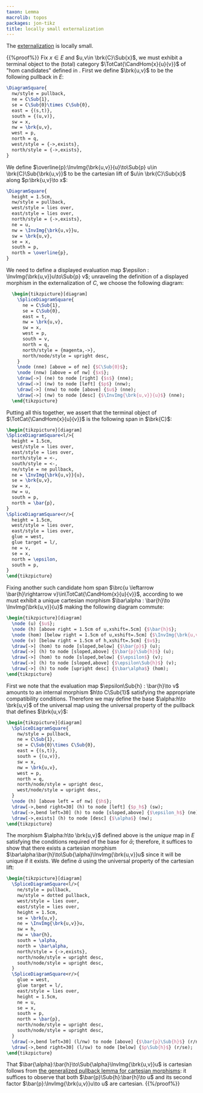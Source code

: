 ```yaml
---
taxon: Lemma
macrolib: topos
packages: jon-tikz
title: locally small externalization
---
```


The [externalization](frct-001R) is locally small.

{{%proof%}}
Fix $x\in E$ and $u,v\in
\brk{C}\Sub{x}$, we must exhibit a terminal object to the (total) category
$\TotCat{\CandHom{x}{u}{v}}$ of "hom candidates" defined in [](frct-000I).
First we define $\brk{u,v}$ to be the following pullback in $E$:
```latex
\DiagramSquare{
  nw/style = pullback,
  ne = C\Sub{1},
  se = C\Sub{0}\times C\Sub{0},
  east = {(s,t)},
  south = {(u,v)},
  sw = x,
  nw = \brk{u,v},
  west = p,
  north = q,
  west/style = {->,exists},
  north/style = {->,exists},
}
```

We define $\overline{p}:\InvImg{\brk{u,v}}{u}\to\Sub{p} u\in \brk{C}\Sub{\brk{u,v}}$ to be
the cartesian lift of $u\in \brk{C}\Sub{x}$ along $p:\brk{u,v}\to x$:
```latex
\DiagramSquare{
  height = 1.5cm,
  nw/style = pullback,
  west/style = lies over,
  east/style = lies over,
  north/style = {->,exists},
  ne = u,
  nw = \InvImg{\brk{u,v}}u,
  sw = \brk{u,v},
  se = x,
  south = p,
  north = \overline{p},
}
```

We need to define a displayed evaluation map
$\epsilon : \InvImg{\brk{u,v}}u\to\Sub{p} v$; unraveling the definition of a displayed
morphism in the externalization of $C$, we choose the following diagram:

```latex
  \begin{tikzpicture}[diagram]
    \SpliceDiagramSquare{
      ne = C\Sub{1},
      se = C\Sub{0},
      east = t,
      nw = \brk{u,v},
      sw = x,
      west = p,
      south = v,
      north = q,
      north/style = {magenta,->},
      north/node/style = upright desc,
    }
    \node (nne) [above = of ne] {$C\Sub{0}$};
    \node (nnw) [above = of nw] {$x$};
    \draw[->] (ne) to node [right] {$s$} (nne);
    \draw[->] (nw) to node [left] {$p$} (nnw);
    \draw[->] (nnw) to node [above] {$u$} (nne);
    \draw[->] (nw) to node [desc] {$\InvImg{\brk{u,v}}{u}$} (nne);
  \end{tikzpicture}
```


Putting all this together, we assert that the terminal object of
$\TotCat{\CandHom{x}{u}{v}}$ is the following span in $\brk{C}$:
```latex
\begin{tikzpicture}[diagram]
\SpliceDiagramSquare<l/>{
  height = 1.5cm,
  west/style = lies over,
  east/style = lies over,
  north/style = <-,
  south/style = <-,
  ne/style = ne pullback,
  ne = \InvImg{\brk{u,v}}{u},
  se = \brk{u,v},
  sw = x,
  nw = u,
  south = p,
  north = \bar{p},
}
\SpliceDiagramSquare<r/>{
  height = 1.5cm,
  west/style = lies over,
  east/style = lies over,
  glue = west,
  glue target = l/,
  ne = v,
  se = x,
  north = \epsilon,
  south = p,
}
\end{tikzpicture}
```

Fixing another such candidate hom span $\brc{u \leftarrow \bar{h}\rightarrow v}\in\TotCat{\CandHom{x}{u}{v}}$, according to [](frct-000I) we must exhibit a unique cartesian morphism $\bar\alpha : \bar{h}\to \InvImg{\brk{u,v}}{u}$ making the following diagram commute:
   ```latex
   \begin{tikzpicture}[diagram]
     \node (u) {$u$};
     \node (h) [above right = 1.5cm of u,xshift=.5cm] {$\bar{h}$};
     \node (hom) [below right = 1.5cm of u,xshift=.5cm] {$\InvImg{\brk{u,v}}{u}$};
     \node (v) [below right = 1.5cm of h,xshift=.5cm] {$v$};
     \draw[->] (hom) to node [sloped,below] {$\bar{p}$} (u);
     \draw[->] (h) to node [sloped,above] {$\bar{p}\Sub{h}$} (u);
     \draw[->] (hom) to node [sloped,below] {$\epsilon$} (v);
     \draw[->] (h) to node [sloped,above] {$\epsilon\Sub{h}$} (v);
     \draw[->] (h) to node [upright desc] {$\bar\alpha$} (hom);
   \end{tikzpicture}
   ```

First we note that the evaluation map $\epsilon\Sub{h} : \bar{h}\to v$ amounts
to an internal morphism $h\to C\Sub{1}$ satisfying the appropriate
compatibility conditions. Therefore we may define the base $\alpha:h\to \brk{u,v}$ of
the universal map using the universal property of the pullback that defines $\brk{u,v}$:
```latex
\begin{tikzpicture}[diagram]
  \SpliceDiagramSquare{
    nw/style = pullback,
    ne = C\Sub{1},
    se = C\Sub{0}\times C\Sub{0},
    east = {(s,t)},
    south = {(u,v)},
    sw = x,
    nw = \brk{u,v},
    west = p,
    north = q,
    north/node/style = upright desc,
    west/node/style = upright desc,
  }
  \node (h) [above left = of nw] {$h$};
  \draw[->,bend right=30] (h) to node [left] {$p_h$} (sw);
  \draw[->,bend left=30] (h) to node [sloped,above] {$\epsilon_h$} (ne);
  \draw[->,exists] (h) to node [desc] {$\alpha$} (nw);
\end{tikzpicture}
```

The morphism $\alpha:h\to \brk{u,v}$ defined above is the *unique* map in $E$
satisfying the conditions required of the base for $\bar\alpha$; therefore, it
suffices to show that there exists a cartesian morphism
$\bar\alpha:\bar{h}\to\Sub{\alpha}\InvImg{\brk{u,v}}u$ since it will be unique if it
exists. We define $\bar\alpha$ using the universal property of the cartesian lift:
```latex
\begin{tikzpicture}[diagram]
  \SpliceDiagramSquare<l/>{
    ne/style = pullback,
    nw/style = dotted pullback,
    west/style = lies over,
    east/style = lies over,
    height = 1.5cm,
    se = \brk{u,v},
    ne = \InvImg{\brk{u,v}}u,
    sw = h,
    nw = \bar{h},
    south = \alpha,
    north = \bar\alpha,
    north/style = {->,exists},
    north/node/style = upright desc,
    south/node/style = upright desc,
  }
  \SpliceDiagramSquare<r/>{
    glue = west,
    glue target = l/,
    east/style = lies over,
    height = 1.5cm,
    ne = u,
    se = x,
    south = p,
    north = \bar{p},
    north/node/style = upright desc,
    south/node/style = upright desc,
  }
  \draw[->,bend left=30] (l/nw) to node [above] {$\bar{p}\Sub{h}$} (r/ne);
  \draw[->,bend right=30] (l/sw) to node [below] {$p\Sub{h}$} (r/se);
\end{tikzpicture}
```

That $\bar{\alpha}:\bar{h}\to\Sub{\alpha}\InvImg{\brk{u,v}}u$ is cartesian follows from [the generalized pullback lemma for cartesian morphisms](frct-0014): it suffices
to observe that both $\bar{p}\Sub{h}:\bar{h}\to u$ and its second factor
$\bar{p}:\InvImg{\brk{u,v}}u\to u$ are cartesian.
{{%/proof%}}
